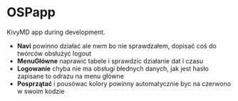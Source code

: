 # OSPapp
KivyMD app during development.
* **Navi** powinno działać ale nwm bo nie sprawdzałem, dopisać coś do twórców obsłużyć logout
* **MenuGłówne** naprawić tabele i sprawdzic działanie dat i czasu
* **Logowanie** chyba nie ma obsługi błednych danych, jak jest hasło zapisane to odrazu na menu główne
* **Posprzątać** i pousówac kolory powinny automatycznie byc na czerwono w swoim kodzie 

